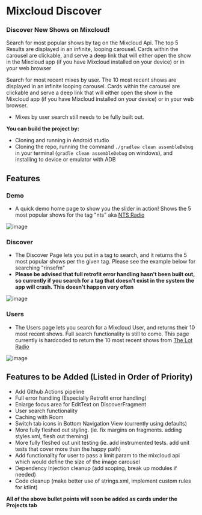 # Mixcloud Discover

### Discover New Shows on Mixcloud!

Search for most popular shows by tag on the Mixcloud Api. The top 5 Results are displayed in an infinite, looping carousel. Cards within the carousel are clickable, and serve a deep link that will either open the show in the Mixcloud app (if you have Mixcloud installed on your device) or in your web browser

Search for most recent mixes by user. The 10 most recent shows are displayed in an infinite looping carousel. Cards within the carousel are clickable and serve a deep link that will either open the show in the Mixcloud app (if you have Mixcloud installed on your device) or in your web browser.
* Mixes by user search still needs to be fully built out.

**You can build the project by:**
* Cloning and running in Android studio
* Cloning the repo, running the command `./gradlew clean assembleDebug` in your terminal (`gradle clean assembleDebug` on windows), and installing to device or emulator with ADB

## Features

### Demo
* A quick demo home page to show you the slider in action! Shows the 5 most popular shows for the tag "nts" aka [NTS Radio](https://www.mixcloud.com/NTSRadio/)

![image](https://user-images.githubusercontent.com/58704239/121705633-d4e19b80-caa2-11eb-80dd-22c2b9c44aa7.png)

### Discover
* The Discover Page lets you put in a tag to search, and it returns the 5 most popular shows per the given tag. Please see the example below for searching "rinsefm"
* **Please be advised that full retrofit error handling hasn't been built out, so currently if you search for a tag that doesn't exist in the system the app will crash. This doesn't happen very often**

![image](https://user-images.githubusercontent.com/58704239/121705749-f773b480-caa2-11eb-87a4-1711a8861772.png)


### Users
* The Users page lets you search for a Mixcloud User, and returns their 10 most recent shows. Full search functionality is still to come. This page currently is hardcoded to return the 10 most recent shows from [The Lot Radio](https://www.mixcloud.com/thelotradio/)

![image](https://user-images.githubusercontent.com/58704239/121705871-16724680-caa3-11eb-8782-1d96aef7b1ed.png)

## Features to be Added (Listed in Order of Priority)
* Add Github Actions pipeline
* Full error handling (Especially Retrofit error handling)
* Enlarge focus area for EditText on DiscoverFragment
* User search functionality
* Caching with Room
* Switch tab icons in Bottom Navigation View (currently using defaults)
* More fully fleshed out styling. (ie. fix margins on fragments. adding styles.xml, flesh out theming)
* More fully fleshed out unit testing (ie. add instrumented tests. add unit tests that cover more than the happy path)
* Add functionality for user to pass a limit param to the mixcloud api which would define the size of the image carousel
* Dependency Injection cleanup (add scoping, break up modules if needed)
* Code cleanup (make better use of strings.xml, implement custom rules for ktlint)

**All of the above bullet points will soon be added as cards under the Projects tab**



